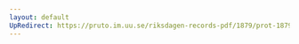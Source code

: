 ```yaml
---
layout: default
UpRedirect: https://pruto.im.uu.se/riksdagen-records-pdf/1879/prot-1879--ak--014.pdf
---
```

